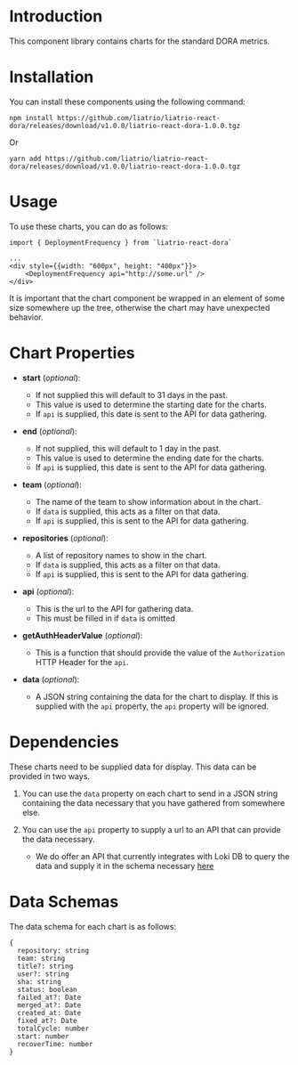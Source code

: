 # Introduction

This component library contains charts for the standard DORA metrics.

# Installation

You can install these components using the following command:

```
npm install https://github.com/liatrio/liatrio-react-dora/releases/download/v1.0.0/liatrio-react-dora-1.0.0.tgz
```
Or
```
yarn add https://github.com/liatrio/liatrio-react-dora/releases/download/v1.0.0/liatrio-react-dora-1.0.0.tgz
```

# Usage

To use these charts, you can do as follows:

```
import { DeploymentFrequency } from `liatrio-react-dora`

...
<div style={{width: "600px", height: "400px"}}>
    <DeploymentFrequency api="http://some.url" />
</div>

```

It is important that the chart component be wrapped in an element of some size somewhere up the tree, otherwise the chart may have unexpected behavior.

# Chart Properties

* **start** (*optional*):
  * If not supplied this will default to 31 days in the past.
  * This value is used to determine the starting date for the charts.
  * If `api` is supplied, this date is sent to the API for data gathering.

* **end** (*optional*):
  * If not supplied, this will default to 1 day in the past.
  * This value is used to determine the ending date for the charts.
  * If `api` is supplied, this date is sent to the API for data gathering.

* **team** (*optional*): 
  * The name of the team to show information about in the chart.
  * If `data` is supplied, this acts as a filter on that data.
  * If `api` is supplied, this is sent to the API for data gathering.

* **repositories** (*optional*):
  * A list of repository names to show in the chart.
  * If `data` is supplied, this acts as a filter on that data.
  * If `api` is supplied, this is sent to the API for data gathering.

* **api** (*optional*):
  * This is the url to the API for gathering data.
  * This must be filled in if `data` is omitted

* **getAuthHeaderValue** (*optional*):
  * This is a function that should provide the value of the `Authorization` HTTP Header for the `api`.

* **data** (*optional*):
  * A JSON string containing the data for the chart to display.  If this is supplied with the `api` property, the `api` property will be ignored.

# Dependencies

These charts need to be supplied data for display.  This data can be provided in two ways.

1. You can use the `data` property on each chart to send in a JSON string containing the data necessary that you have gathered from somewhere else.

2. You can use the `api` property to supply a url to an API that can provide the data necessary.
    * We do offer an API that currently integrates with Loki DB to query the data and supply it in the schema necessary [here](https://github.com/liatrio/liatrio-dora-api)

# Data Schemas

The data schema for each chart is as follows:

```
{
  repository: string
  team: string
  title?: string
  user?: string
  sha: string
  status: boolean
  failed_at?: Date
  merged_at?: Date
  created_at: Date
  fixed_at?: Date
  totalCycle: number
  start: number
  recoverTime: number
}
```
